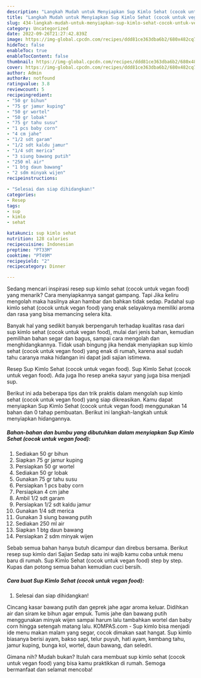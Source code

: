 ```yaml
---
description: "Langkah Mudah untuk Menyiapkan Sup Kimlo Sehat (cocok untuk vegan food) Anti Gagal"
title: "Langkah Mudah untuk Menyiapkan Sup Kimlo Sehat (cocok untuk vegan food) Anti Gagal"
slug: 434-langkah-mudah-untuk-menyiapkan-sup-kimlo-sehat-cocok-untuk-vegan-food-anti-gagal
category: Uncategorized
date: 2022-09-26T21:27:42.839Z
image: https://img-global.cpcdn.com/recipes/ddd81ce363dba6b2/680x482cq70/sup-kimlo-sehat-cocok-untuk-vegan-food-foto-resep-utama.jpg
hideToc: false
enableToc: true
enableTocContent: false
thumbnail: https://img-global.cpcdn.com/recipes/ddd81ce363dba6b2/680x482cq70/sup-kimlo-sehat-cocok-untuk-vegan-food-foto-resep-utama.jpg
cover: https://img-global.cpcdn.com/recipes/ddd81ce363dba6b2/680x482cq70/sup-kimlo-sehat-cocok-untuk-vegan-food-foto-resep-utama.jpg
author: Admin
authorAv: notfound
ratingvalue: 3.8
reviewcount: 5
recipeingredient:
- "50 gr bihun"
- "75 gr jamur kuping"
- "50 gr wortel"
- "50 gr lobak"
- "75 gr tahu susu"
- "1 pcs baby corn"
- "4 cm jahe"
- "1/2 sdt garam"
- "1/2 sdt kaldu jamur"
- "1/4 sdt merica"
- "3 siung bawang putih"
- "250 ml air"
- "1 btg daun bawang"
- "2 sdm minyak wijen"
recipeinstructions:

- "Selesai dan siap dihidangkan!"
categories:
- Resep
tags:
- sup
- kimlo
- sehat

katakunci: sup kimlo sehat 
nutrition: 128 calories
recipecuisine: Indonesian
preptime: "PT33M"
cooktime: "PT49M"
recipeyield: "2"
recipecategory: Dinner

---
```



Sedang mencari inspirasi resep sup kimlo sehat (cocok untuk vegan food) yang menarik? Cara menyiapkannya sangat gampang. Tapi Jika keliru mengolah maka hasilnya akan hambar dan bahkan tidak sedap. Padahal sup kimlo sehat (cocok untuk vegan food) yang enak selayaknya memiliki aroma dan rasa yang bisa memancing selera kita.


Banyak hal yang sedikit banyak berpengaruh terhadap kualitas rasa dari sup kimlo sehat (cocok untuk vegan food), mulai dari jenis bahan, kemudian pemilihan bahan segar dan bagus, sampai cara mengolah dan menghidangkannya. Tidak usah bingung jika hendak menyiapkan sup kimlo sehat (cocok untuk vegan food) yang enak di rumah, karena asal sudah tahu caranya maka hidangan ini dapat jadi sajian istimewa.

Resep Sup Kimlo Sehat (cocok untuk vegan food). Sup Kimlo Sehat (cocok untuk vegan food). Ada juga lho resep aneka sayur yang juga bisa menjadi sup.


Berikut ini ada beberapa tips dan trik praktis dalam mengolah sup kimlo sehat (cocok untuk vegan food) yang siap dikreasikan. Kamu dapat menyiapkan Sup Kimlo Sehat (cocok untuk vegan food) menggunakan 14 bahan dan 0 tahap pembuatan. Berikut ini langkah-langkah untuk menyiapkan hidangannya.

<!--inarticleads1-->

##### Bahan-bahan dan bumbu yang dibutuhkan dalam menyiapkan Sup Kimlo Sehat (cocok untuk vegan food):

1. Sediakan 50 gr bihun
1. Siapkan 75 gr jamur kuping
1. Persiapkan 50 gr wortel
1. Sediakan 50 gr lobak
1. Gunakan 75 gr tahu susu
1. Persiapkan 1 pcs baby corn
1. Persiapkan 4 cm jahe
1. Ambil 1/2 sdt garam
1. Persiapkan 1/2 sdt kaldu jamur
1. Gunakan 1/4 sdt merica
1. Gunakan 3 siung bawang putih
1. Sediakan 250 ml air
1. Siapkan 1 btg daun bawang
1. Persiapkan 2 sdm minyak wijen


Sebab semua bahan hanya butuh dicampur dan direbus bersama. Berikut resep sup kimlo dari Sajian Sedap satu ini wajib kamu coba untuk menu baru di rumah. Sup Kimlo Sehat (cocok untuk vegan food) step by step. Kupas dan potong semua bahan kemudian cuci bersih. 

<!--inarticleads2-->

##### Cara buat Sup Kimlo Sehat (cocok untuk vegan food):


1. Selesai dan siap dihidangkan!

Cincang kasar bawang putih dan geprek jahe agar aroma keluar. Didihkan air dan siram ke bihun agar empuk. Tumis jahe dan bawang putih menggunakan minyak wijen sampai harum lalu tambahkan wortel dan baby corn hingga setengah matang lalu. KOMPAS.com - Sup kimlo bisa menjadi ide menu makan malam yang segar, cocok dimakan saat hangat. Sup kimlo biasanya berisi ayam, bakso sapi, telur puyuh, hati ayam, kembang tahu, jamur kuping, bunga kol, wortel, daun bawang, dan seledri. 

Gimana nih? Mudah bukan? Itulah cara membuat sup kimlo sehat (cocok untuk vegan food) yang bisa kamu praktikkan di rumah. Semoga bermanfaat dan selamat mencoba!
